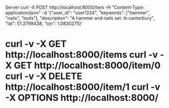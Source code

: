 Server
curl -X POST http://localhost:8000/item -H "Content-Type: application/json" -d '{"user_id": "user1234", "keywords": ["hammer", "nails", "tools"], "description": "A hammer and nails set. In canterbury", "lat": 51.2798438, "lon": 1.0830275}'

curl -v -X GET http://localhost:8000/items
curl -v -X GET http://localhost:8000/item/0
curl -v -X DELETE  http://localhost:8000/item/1
curl -v -X OPTIONS http://localhost:8000/
======



